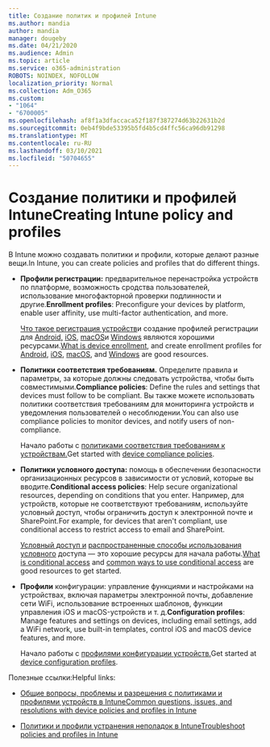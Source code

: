 ```yaml
---
title: Создание политик и профилей Intune
ms.author: mandia
author: mandia
manager: dougeby
ms.date: 04/21/2020
ms.audience: Admin
ms.topic: article
ms.service: o365-administration
ROBOTS: NOINDEX, NOFOLLOW
localization_priority: Normal
ms.collection: Adm_O365
ms.custom:
- "1064"
- "6700005"
ms.openlocfilehash: af8f1a3dfaccaca52f187f387274d63b22631b2d
ms.sourcegitcommit: 0eb4f9bde53395b5fd4b5cd4ffc56ca96db91298
ms.translationtype: MT
ms.contentlocale: ru-RU
ms.lasthandoff: 03/10/2021
ms.locfileid: "50704655"
---
```

# <a name="creating-intune-policy-and-profiles"></a><span data-ttu-id="ea258-102">Создание политики и профилей Intune</span><span class="sxs-lookup"><span data-stu-id="ea258-102">Creating Intune policy and profiles</span></span>

<span data-ttu-id="ea258-103">В Intune можно создавать политики и профили, которые делают разные вещи.</span><span class="sxs-lookup"><span data-stu-id="ea258-103">In Intune, you can create policies and profiles that do different things.</span></span>

- <span data-ttu-id="ea258-104">**Профили регистрации:** предварительное перенастройка устройств по платформе, возможность сродства пользователей, использование многофакторной проверки подлинности и другие.</span><span class="sxs-lookup"><span data-stu-id="ea258-104">**Enrollment profiles**: Preconfigure your devices by platform, enable user affinity, use multi-factor authentication, and more.</span></span>

  <span data-ttu-id="ea258-105">[Что такое регистрация устройств](https://docs.microsoft.com/intune/device-enrollment)и создание профилей регистрации для [Android,](https://docs.microsoft.com/intune/android-enroll) [iOS,](https://docs.microsoft.com/intune/ios-enroll) [macOS](https://docs.microsoft.com/intune/macos-enroll)и [Windows](https://docs.microsoft.com/intune/windows-enrollment-methods) являются хорошими ресурсами.</span><span class="sxs-lookup"><span data-stu-id="ea258-105">[What is device enrollment](https://docs.microsoft.com/intune/device-enrollment), and create enrollment profiles for [Android](https://docs.microsoft.com/intune/android-enroll), [iOS](https://docs.microsoft.com/intune/ios-enroll), [macOS](https://docs.microsoft.com/intune/macos-enroll), and [Windows](https://docs.microsoft.com/intune/windows-enrollment-methods) are good resources.</span></span>

- <span data-ttu-id="ea258-106">**Политики соответствия требованиям.** Определите правила и параметры, за которые должны следовать устройства, чтобы быть совместимыми.</span><span class="sxs-lookup"><span data-stu-id="ea258-106">**Compliance policies**: Define the rules and settings that devices must follow to be compliant.</span></span> <span data-ttu-id="ea258-107">Вы также можете использовать политики соответствия требованиям для мониторинга устройств и уведомления пользователей о несоблюдении.</span><span class="sxs-lookup"><span data-stu-id="ea258-107">You can also use compliance policies to monitor devices, and notify users of non-compliance.</span></span>

  <span data-ttu-id="ea258-108">Начало работы с [политиками соответствия требованиям к устройствам.](https://docs.microsoft.com/intune/device-compliance-get-started)</span><span class="sxs-lookup"><span data-stu-id="ea258-108">Get started with [device compliance policies](https://docs.microsoft.com/intune/device-compliance-get-started).</span></span>
- <span data-ttu-id="ea258-109">**Политики условного доступа:** помощь в обеспечении безопасности организационных ресурсов в зависимости от условий, которые вы вводите.</span><span class="sxs-lookup"><span data-stu-id="ea258-109">**Conditional access policies**: Help secure organizational resources, depending on conditions that you enter.</span></span> <span data-ttu-id="ea258-110">Например, для устройств, которые не соответствуют требованиям, используйте условный доступ, чтобы ограничить доступ к электронной почте и SharePoint.</span><span class="sxs-lookup"><span data-stu-id="ea258-110">For example, for devices that aren't compliant, use conditional access to restrict access to email and SharePoint.</span></span>

  <span data-ttu-id="ea258-111">[Условный доступ и](https://docs.microsoft.com/intune/conditional-access) [распространенные способы использования условного](https://docs.microsoft.com/intune/conditional-access-intune-common-ways-use) доступа — это хорошие ресурсы для начала работы.</span><span class="sxs-lookup"><span data-stu-id="ea258-111">[What is conditional access](https://docs.microsoft.com/intune/conditional-access) and [common ways to use conditional access](https://docs.microsoft.com/intune/conditional-access-intune-common-ways-use) are good resources to get started.</span></span>

- <span data-ttu-id="ea258-112">**Профили** конфигурации: управление функциями и настройками на устройствах, включая параметры электронной почты, добавление сети WiFi, использование встроенных шаблонов, функции управления iOS и macOS-устройств и т. д.</span><span class="sxs-lookup"><span data-stu-id="ea258-112">**Configuration profiles**: Manage features and settings on devices, including email settings, add a WiFi network, use built-in templates, control iOS and macOS device features, and more.</span></span>

  <span data-ttu-id="ea258-113">Начало работы с [профилями конфигурации устройств.](https://docs.microsoft.com/intune/device-profiles)</span><span class="sxs-lookup"><span data-stu-id="ea258-113">Get started at [device configuration profiles](https://docs.microsoft.com/intune/device-profiles).</span></span>

<span data-ttu-id="ea258-114">Полезные ссылки:</span><span class="sxs-lookup"><span data-stu-id="ea258-114">Helpful links:</span></span>

- [<span data-ttu-id="ea258-115">Общие вопросы, проблемы и разрешения с политиками и профилями устройств в Intune</span><span class="sxs-lookup"><span data-stu-id="ea258-115">Common questions, issues, and resolutions with device policies and profiles in Intune</span></span>](https://docs.microsoft.com/intune/device-profile-troubleshoot)

- [<span data-ttu-id="ea258-116">Политики и профили устранения неполадок в Intune</span><span class="sxs-lookup"><span data-stu-id="ea258-116">Troubleshoot policies and profiles in Intune</span></span>](https://docs.microsoft.com/troubleshoot/mem/intune/troubleshoot-policies-in-microsoft-intune)
